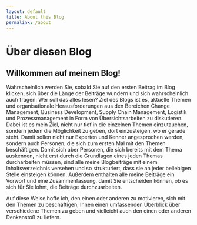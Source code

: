 ```yaml
---
layout: default
title: About this Blog
permalink: /about
---
```


# Über diesen Blog

## Willkommen auf meinem Blog!

Wahrscheinlich werden Sie, sobald Sie auf den ersten Beitrag im Blog klicken, sich über die Länge der Beiträge wundern und sich wahrscheinlich auch fragen: Wer soll das alles lesen? Ziel des Blogs ist es, aktuelle Themen und organisationale Herausforderungen aus den Bereichen Change Management, Business Development, Supply Chain Management, Logistik und Prozessmanagement in Form von Übersichtsarbeiten zu diskutieren. Dabei ist es mein Ziel, nicht nur tief in die einzelnen Themen einzutauchen, sondern jedem die Möglichkeit zu geben, dort einzusteigen, wo er gerade steht. Damit sollen nicht nur Experten und Kenner angesprochen werden, sondern auch Personen, die sich zum ersten Mal mit den Themen beschäftigen. Damit sich aber Personen, die sich bereits mit dem Thema auskennen, nicht erst durch die Grundlagen eines jeden Themas durcharbeiten müssen, sind alle meine Blogbeiträge mit einem Inhaltsverzeichnis versehen und so strukturiert, dass sie an jeder beliebigen Stelle einsteigen können. Außerdem enthalten alle meine Beiträge ein Vorwort und eine Zusammenfassung, damit Sie entscheiden können, ob es sich für Sie lohnt, die Beiträge durchzuarbeiten. 

Auf diese Weise hoffe ich, den einen oder anderen zu motivieren, sich mit den Themen zu beschäftigen, Ihnen einen umfassenden Überblick über verschiedene Themen zu geben und vielleicht auch den einen oder anderen Denkanstoß zu liefern.
